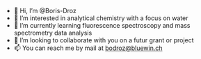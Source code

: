 - 👋 Hi, I’m @Boris-Droz
- 👀 I’m interested in analytical chemistry with a focus on water
- 🌱 I’m currently learning fluorescence spectroscopy and mass spectrometry data analysis
- 💞️ I’m looking to collaborate with you on a futur grant or project
- 📫 You can reach me by mail at bodroz@bluewin.ch

<!---
Boris-Droz/Boris-Droz is a ✨ special ✨ repository because its `README.md` (this file) appears on your GitHub profile.
You can click the Preview link to take a look at your changes.
--->
